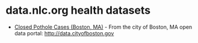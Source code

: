 # data.nlc.org health datasets
* [Closed Pothole Cases (Boston, MA)](https://data.nlc.org/d/v8wv-zahr) - From the city of Boston, MA open data portal: http://data.cityofboston.gov